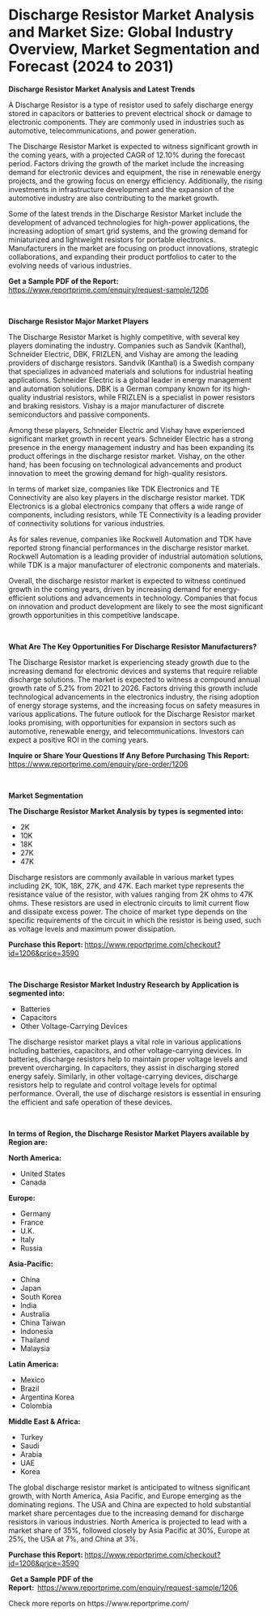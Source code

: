 <p><h1>Discharge Resistor Market Analysis and Market Size: Global Industry Overview, Market Segmentation and Forecast (2024 to 2031)</h1></p><p><strong>Discharge Resistor Market Analysis and Latest Trends</strong></p>
<p><p>A Discharge Resistor is a type of resistor used to safely discharge energy stored in capacitors or batteries to prevent electrical shock or damage to electronic components. They are commonly used in industries such as automotive, telecommunications, and power generation.</p><p>The Discharge Resistor Market is expected to witness significant growth in the coming years, with a projected CAGR of 12.10% during the forecast period. Factors driving the growth of the market include the increasing demand for electronic devices and equipment, the rise in renewable energy projects, and the growing focus on energy efficiency. Additionally, the rising investments in infrastructure development and the expansion of the automotive industry are also contributing to the market growth.</p><p>Some of the latest trends in the Discharge Resistor Market include the development of advanced technologies for high-power applications, the increasing adoption of smart grid systems, and the growing demand for miniaturized and lightweight resistors for portable electronics. Manufacturers in the market are focusing on product innovations, strategic collaborations, and expanding their product portfolios to cater to the evolving needs of various industries.</p></p>
<p><strong>Get a Sample PDF of the Report:&nbsp;</strong> <a href="https://www.reportprime.com/enquiry/request-sample/1206">https://www.reportprime.com/enquiry/request-sample/1206</a></p>
<p>&nbsp;</p>
<p><strong>Discharge Resistor Major Market Players</strong></p>
<p><p>The Discharge Resistor Market is highly competitive, with several key players dominating the industry. Companies such as Sandvik (Kanthal), Schneider Electric, DBK, FRIZLEN, and Vishay are among the leading providers of discharge resistors. Sandvik (Kanthal) is a Swedish company that specializes in advanced materials and solutions for industrial heating applications. Schneider Electric is a global leader in energy management and automation solutions. DBK is a German company known for its high-quality industrial resistors, while FRIZLEN is a specialist in power resistors and braking resistors. Vishay is a major manufacturer of discrete semiconductors and passive components.</p><p>Among these players, Schneider Electric and Vishay have experienced significant market growth in recent years. Schneider Electric has a strong presence in the energy management industry and has been expanding its product offerings in the discharge resistor market. Vishay, on the other hand, has been focusing on technological advancements and product innovation to meet the growing demand for high-quality resistors.</p><p>In terms of market size, companies like TDK Electronics and TE Connectivity are also key players in the discharge resistor market. TDK Electronics is a global electronics company that offers a wide range of components, including resistors, while TE Connectivity is a leading provider of connectivity solutions for various industries.</p><p>As for sales revenue, companies like Rockwell Automation and TDK have reported strong financial performances in the discharge resistor market. Rockwell Automation is a leading provider of industrial automation solutions, while TDK is a major manufacturer of electronic components and materials.</p><p>Overall, the discharge resistor market is expected to witness continued growth in the coming years, driven by increasing demand for energy-efficient solutions and advancements in technology. Companies that focus on innovation and product development are likely to see the most significant growth opportunities in this competitive landscape.</p></p>
<p>&nbsp;</p>
<p><strong>What Are The Key Opportunities For Discharge Resistor Manufacturers?</strong></p>
<p><p>The Discharge Resistor market is experiencing steady growth due to the increasing demand for electronic devices and systems that require reliable discharge solutions. The market is expected to witness a compound annual growth rate of 5.2% from 2021 to 2026. Factors driving this growth include technological advancements in the electronics industry, the rising adoption of energy storage systems, and the increasing focus on safety measures in various applications. The future outlook for the Discharge Resistor market looks promising, with opportunities for expansion in sectors such as automotive, renewable energy, and telecommunications. Investors can expect a positive ROI in the coming years.</p></p>
<p><strong>Inquire or Share Your Questions If Any Before Purchasing This Report:</strong> <a href="https://www.reportprime.com/enquiry/pre-order/1206">https://www.reportprime.com/enquiry/pre-order/1206</a></p>
<p>&nbsp;</p>
<p><strong>Market Segmentation</strong></p>
<p><strong>The Discharge Resistor Market Analysis by types is segmented into:</strong></p>
<p><ul><li>2K</li><li>10K</li><li>18K</li><li>27K</li><li>47K</li></ul></p>
<p><p>Discharge resistors are commonly available in various market types including 2K, 10K, 18K, 27K, and 47K. Each market type represents the resistance value of the resistor, with values ranging from 2K ohms to 47K ohms. These resistors are used in electronic circuits to limit current flow and dissipate excess power. The choice of market type depends on the specific requirements of the circuit in which the resistor is being used, such as voltage levels and maximum power dissipation.</p></p>
<p><strong>Purchase this Report:&nbsp;</strong><a href="https://www.reportprime.com/checkout?id=1206&price=3590">https://www.reportprime.com/checkout?id=1206&price=3590</a></p>
<p>&nbsp;</p>
<p><strong>The Discharge Resistor Market Industry Research by Application is segmented into:</strong></p>
<p><ul><li>Batteries</li><li>Capacitors</li><li>Other Voltage-Carrying Devices</li></ul></p>
<p><p>The discharge resistor market plays a vital role in various applications including batteries, capacitors, and other voltage-carrying devices. In batteries, discharge resistors help to maintain proper voltage levels and prevent overcharging. In capacitors, they assist in discharging stored energy safely. Similarly, in other voltage-carrying devices, discharge resistors help to regulate and control voltage levels for optimal performance. Overall, the use of discharge resistors is essential in ensuring the efficient and safe operation of these devices.</p></p>
<p>&nbsp;</p>
<p><strong>In terms of Region, the Discharge Resistor Market Players available by Region are:</strong></p>
<p>
    <p> <strong> North America: </strong>
        <ul>
            <li>United States</li>
            <li>Canada</li>
        </ul>
        </p> 
    <p> <strong> Europe: </strong>
        <ul>
            <li>Germany</li>
            <li>France</li>
            <li>U.K.</li>
            <li>Italy</li>
            <li>Russia</li>
        </ul>
        </p> 
    <p> <strong> Asia-Pacific: </strong>
        <ul>
            <li>China</li>
            <li>Japan</li>
            <li>South Korea</li>
            <li>India</li>
            <li>Australia</li>
            <li>China Taiwan</li>
            <li>Indonesia</li>
            <li>Thailand</li>
            <li>Malaysia</li>
        </ul>
        </p> 
    <p> <strong> Latin America: </strong>
        <ul>
            <li>Mexico</li>
            <li>Brazil</li>
            <li>Argentina Korea</li>
            <li>Colombia</li>
        </ul>
        </p> 
    <p> <strong> Middle East & Africa: </strong>
        <ul>
            <li>Turkey</li>
            <li>Saudi</li>
            <li>Arabia</li>
            <li>UAE</li>
            <li>Korea</li>
        </ul>
    </p>
    </p>
<p><p>The global discharge resistor market is anticipated to witness significant growth, with North America, Asia Pacific, and Europe emerging as the dominating regions. The USA and China are expected to hold substantial market share percentages due to the increasing demand for discharge resistors in various industries. North America is projected to lead with a market share of 35%, followed closely by Asia Pacific at 30%, Europe at 25%, the USA at 7%, and China at 3%.</p></p>
<p><strong>Purchase this Report: </strong><a href="https://www.reportprime.com/checkout?id=1206&price=3590">https://www.reportprime.com/checkout?id=1206&price=3590</a></p>
<p>&nbsp;<strong>Get a Sample PDF of the Report:&nbsp;&nbsp;</strong><a href="https://www.reportprime.com/enquiry/request-sample/1206">https://www.reportprime.com/enquiry/request-sample/1206</a></p>
<p><strong></strong></p>
<p>Check more reports on https://www.reportprime.com/</p>